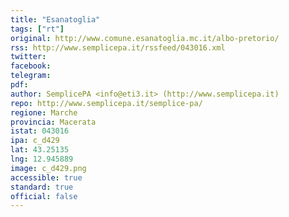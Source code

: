 ```yaml
---
title: "Esanatoglia"
tags: ["rt"]
original: http://www.comune.esanatoglia.mc.it/albo-pretorio/
rss: http://www.semplicepa.it/rssfeed/043016.xml
twitter: 
facebook: 
telegram: 
pdf: 
author: SemplicePA <info@eti3.it> (http://www.semplicepa.it)
repo: http://www.semplicepa.it/semplice-pa/
regione: Marche
provincia: Macerata
istat: 043016
ipa: c_d429
lat: 43.25135
lng: 12.945889
image: c_d429.png
accessible: true
standard: true
official: false
---
```

